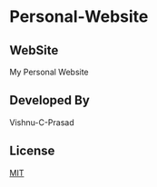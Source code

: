 # Personal-Website

## WebSite

My Personal Website 

## Developed By
Vishnu-C-Prasad

## License
[MIT](https://choosealicense.com/licenses/mit/)